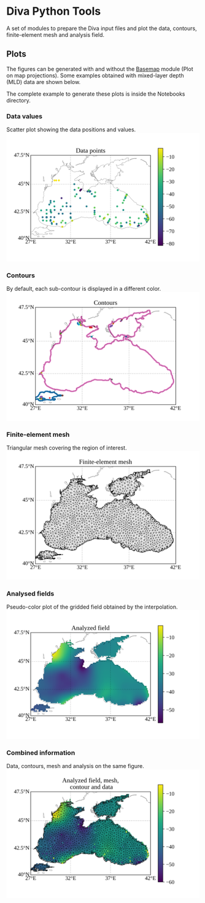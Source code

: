 # Diva Python Tools

A set of modules to prepare the Diva input files and plot the data, contours, finite-element mesh and analysis field.

## Plots

The figures can be generated with and without the [Basemap](https://github.com/matplotlib/basemap) module (Plot on map projections). Some examples obtained with mixed-layer depth (MLD) data are shown below.

The complete example to generate these plots is inside the Notebooks directory.

### Data values
Scatter plot showing the data positions and values.
![Data](./figures/datapoints.png)

### Contours
By default, each sub-contour is displayed in a different color.
![Contour](./figures/contours.png)

### Finite-element mesh
Triangular mesh covering the region of interest.
![Mesh](./figures/mesh.png)

### Analysed fields
Pseudo-color plot of the gridded field obtained by the interpolation.
![Analysis](./figures/analysis.png)

### Combined information
Data, contours, mesh and analysis on the same figure.
![Combined](./figures/AnalysisMeshData.png)



